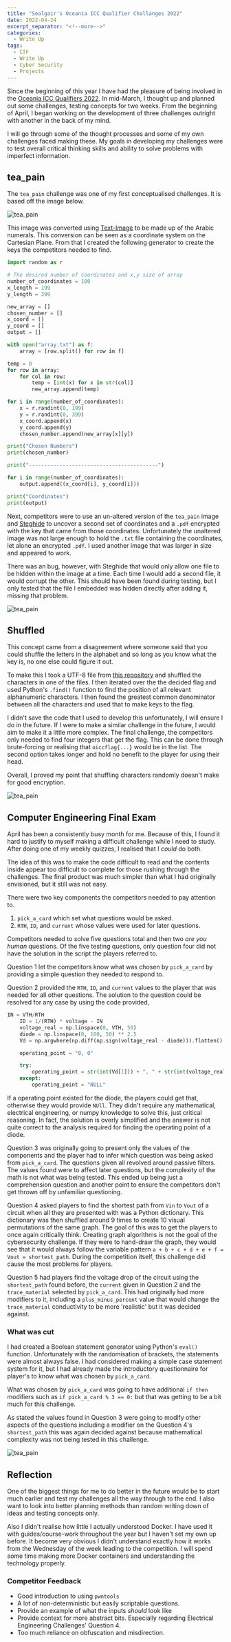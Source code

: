 ```yaml
---
title: "Sealgair's Oceania ICC Qualifier Challanges 2022"
date: 2022-04-24
excerpt_separator: "<!--more-->"
categories:
  - Write Up
tags:
  - CTF
  - Write Up
  - Cyber Security
  - Projects
---
```


Since the beginning of this year I have had the pleasure of being involved in the [Oceania ICC Qualifiers 2022](https://austiccquals.cyber.uq.edu.au/). In mid-March, I thought up and planned out some challenges, testing concepts for two weeks. From the beginning of April, I began working on the development of three challenges outright with another in the back of my mind. 

I will go through some of the thought processes and some of my own challenges faced making these. My goals in developing my challenges were to test overall critical thinking skills and ability to solve problems with imperfect information.

## tea_pain
The `tea_pain` challenge was one of my first conceptualised challenges. It is based off the image below.

![tea_pain](/sealgair/assets/images/OICCQ_Post/tea_pain.png)

This image was converted using [Text-Image](https://www.text-image.com/) to be made up of the Arabic numerals. This conversion can be seen as a coordinate system on the Cartesian Plane.  From that I created the following generator to create the keys the competitors needed to find. 

```Python
import random as r

# The desired number of coordinates and x,y size of array
number_of_coordinates = 100
x_length = 199
y_length = 399

new_array = []
chosen_number = []
x_coord = []
y_coord = []
output = []

with open("array.txt") as f:
    array = [row.split() for row in f]

temp = 0
for row in array:
    for col in row:
        temp = [int(x) for x in str(col)]
        new_array.append(temp)

for i in range(number_of_coordinates):
    x = r.randint(0, 199)
    y = r.randint(0, 399)
    x_coord.append(x)
    y_coord.append(y)
    chosen_number.append(new_array[x][y])

print("Chosen Numbers")
print(chosen_number)

print("------------------------------------------")

for i in range(number_of_coordinates):
    output.append((x_coord[i], y_coord[i]))

print("Coordinates")
print(output)
```

Next, competitors were to use an un-altered version of the `tea_pain` image and [Steghide](http://steghide.sourceforge.net/) to uncover a second set of coordinates and a `.pdf` encrypted with the key that came from those coordinates. Unfortunately the unaltered image was not large enough to hold the `.txt` file containing the coordinates, let alone an encrypted `.pdf`. I used another image that was larger in size and appeared to work.

There was an bug, however, with Steghide that would only allow one file to be hidden within the image at a time. Each time I would add a second file, it would corrupt the other. This should have been found during testing, but I only tested that the file I embedded was hidden directly after adding it, missing that problem.

![tea_pain](/sealgair/assets/images/OICCQ_Post/OICC2.PNG)

## Shuffled
This concept came from a disagreement where someone said that you could shuffle the letters in the alphabet and so long as you know what the key is, no one else could figure it out. 

To make this I took a UTF-8 file from [this repository](https://github.com/bits/UTF-8-Unicode-Test-Documents) and shuffled the characters in one of the files. I then iterated over the the decided flag and used Python's `.find()` function to find the position of all relevant alphanumeric characters. I then found the greatest common denominator between all the characters and used that to make keys to the flag.

I didn't save the code that I used to develop this unfortunately, I will ensure I do in the future. If I were to make a similar challenge in the future, I would aim to make it a little more complex. The final challenge, the competitors only needed to find four integers that get the flag. This can be done through brute-forcing or realising that `oiccflag{...}` would be in the list. The second option takes longer and hold no benefit to the player for using their head. 

Overall, I proved my point that shuffling characters randomly doesn't make for good encryption.

![tea_pain](/sealgair/assets/images/OICCQ_Post/OICC3.PNG)


## Computer Engineering Final Exam
April has been a consistently busy month for me. Because of this, I found it hard to justify to myself making a difficult challenge while I need to study. After doing one of my weekly quizzes, I realised that I *could* do both. 

The idea of this was to make the code difficult to read and the contents inside appear too difficult to complete for those rushing through the challenges. The final product was much simpler than what I had originally envisioned, but it still was not easy. 

There were two key components the competitors needed to pay attention to. 
1. `pick_a_card` which set what questions would be asked. 
2. `RTH`, `ID`, and `current` whose values were used for later questions.

Competitors needed to solve five questions total and then two *are you human* questions. Of the five testing questions, only question four did not have the solution in the script the players referred to.

Question 1 let the competitors know what was chosen by `pick_a_card` by providing a simple question they needed to respond to.

Question 2 provided the `RTH`, `ID`, and `current` values to the player that was needed for all other questions. The solution to the question could be resolved for any case by using the code provided,
```Python
IN = VTH/RTH
    ID = 1/(RTH) * voltage - IN
    voltage_real = np.linspace(0, VTH, 50)
    diode = np.linspace(0, 100, 50) ** 2.5
    Vd = np.argwhere(np.diff(np.sign(voltage_real - diode))).flatten()

    operating_point = "0, 0"

    try:
        operating_point = str(int(Vd[1])) + ", " + str(int(voltage_real[Vd[1]]))
    except:
        operating_point = "NULL"
```
If a operating point existed for the diode, the players could get that, otherwise they would provide `NUll`. They didn't require any mathematical, electrical engineering, or numpy knowledge to solve this, just critical reasoning. In fact, the solution is overly simplified and the answer is not quite correct to the analysis required for finding the operating point of a diode.

Question 3 was originally going to present only the values of the components and the player had to infer which question was being asked from `pick_a_card`. The questions given all revolved around passive filters. The values found were to affect later questions, but the complexity of the math is not what was being tested. This ended up being just a comprehension question and another point to ensure the competitors don't get thrown off by unfamiliar questioning.

Question 4 asked players to find the shortest path from `Vin` to `Vout` of a circuit when all they are presented with was a Python dictionary. This dictionary was then shuffled around 9 times to create 10 visual permutations of the same graph. The goal of this was to get the players to once again critically think. Creating graph algorithms is not the goal of the cybersecurity challenge. If they were to hand-draw the graph, they would see that it would always follow the variable pattern `a + b + c + d + e + f = Vout = shortest_path`. During the competition itself, this challenge did cause the most problems for players. 

Question 5 had players find the voltage drop of the circuit using the `shortest_path` found before, the `current` given in Question 2 and the `trace_material` selected by `pick_a_card`. This had originally had more modifiers to it, including a `plus_minus_percent` value that would change the `trace_material` conductivity to be more 'realistic' but it was decided against. 

### What was cut
I had created a Boolean statement generator using Python's `eval()` function. Unfortunately with the randomisation of brackets, the statements were almost always false. I had considered making a simple case statement system for it, but I had already made the introductory questionnaire for player's to know what was chosen by `pick_a_card`.

What was chosen by `pick_a_card` was going to have additional `if then` modifiers such as `if pick_a_card % 3 == 0:` but that was getting to be a bit much for this challenge. 

As stated the values found in Question 3 were going to modify other aspects of the questions including a modifier on the Question 4's `shortest_path` this was again decided against because mathematical complexity was not being tested in this challenge. 

![tea_pain](/sealgair/assets/images/OICCQ_Post/OICC1.jpg)

## Reflection
One of the biggest things for me to do better in the future would be to start much earlier and test my challenges all the way through to the end. I also want to look into better planning methods than random writing down of ideas and testing concepts only. 

Also I didn't realise how little I actually understood Docker. I have used it with guides/course-work throughout the year but I haven't set my own up before. It become very obvious I didn't understand exactly how it works from the Wednesday of the week leading to the competition. I will spend some time making more Docker containers and understanding the technology properly.

### Competitor Feedback
- Good introduction to using `pwntools`
- A lot of non-deterministic but easily scriptable questions.
- Provide an example of what the inputs *should* look like
- Provide context for more abstract bits. Especially regarding Electrical Engineering Challenges' Question 4.
- Too much reliance on obfuscation and misdirection.
